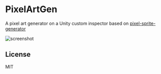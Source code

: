 PixelArtGen
======================

A pixel art generator on a Unity custom inspector based on [pixel-sprite-generator](https://github.com/zfedoran/pixel-sprite-generator)

![screenshot](http://abagames.sakura.ne.jp/16/PixelArtGen/screenshot.gif)

License
----------
MIT

